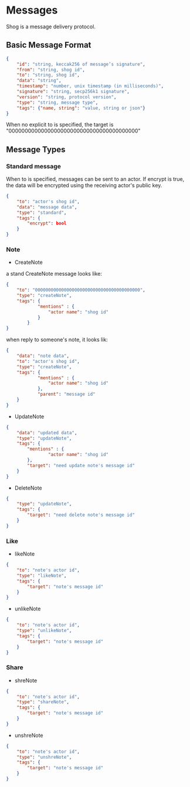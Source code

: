 # Messages

Shog is a message delivery protocol.

## Basic Message Format

```json
{
    "id": "string, keccak256 of message’s signature",
    "from": "string, shog id",
    "to": "string, shog id",
    "data": "string",
    "timestamp": "number, unix timestamp (in milliseconds)",
    "signature": "string, secp256k1 signature",
    "version": "string, protocol version",
    "type": "string, message type",
    "tags": {"name, string": "value, string or json"}
}
```

When no explicit to is specified, the target is "0000000000000000000000000000000000000000"

## Message Types

### Standard message

When to is specified, messages can be sent to an actor.
If encrypt is true, the data will be encrypted using the receiving actor's public key.

```json
{
    "to": "actor's shog id",
    "data": "message data",
    "type": "standard",
    "tags": {
        "encrypt": bool
    }
}
```

### Note

- CreateNote

a stand CreateNote message looks like: 

```json
{
    "to": "0000000000000000000000000000000000000000",
    "type": "createNote",
    "tags": {
            "mentions" : {
                "actor name": "shog id"
            }
        }
}
```

when reply to someone's note, it looks lik:

```json
{
    "data": "note data",
    "to": "actor's shog id",
    "type": "createNote",
    "tags": {
            "mentions" : {
                "actor name": "shog id"
            },
            "parent": "message id"
    }
}
```

- UpdateNote

```json
{
    "data": "updated data",
    "type": "updateNote",
    "tags": {
        "mentions" : {
                "actor name": "shog id"
        },
        "target": "need update note's message id"
    }
}
```

- DeleteNote

```json
{
    "type": "updateNote",
    "tags": {
        "target": "need delete note's message id"
    }
}
```

### Like

- likeNote

```json
{
    "to": "note's actor id",
    "type": "likeNote",
    "tags": {
        "target": "note's message id"
    }
}
```

- unlikeNote

```json
{
    "to": "note's actor id",
    "type": "unlikeNote",
    "tags": {
        "target": "note's message id"
    }
}
```

### Share

- shreNote

```json
{
    "to": "note's actor id",
    "type": "shareNote",
    "tags": {
        "target": "note's message id"
    }
}
```

- unshreNote

```json
{
    "to": "note's actor id",
    "type": "unshreNote",
    "tags": {
        "target": "note's message id"
    }
}
```
